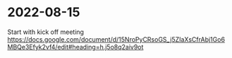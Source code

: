 # 2022-08-15
Start with kick off meeting
https://docs.google.com/document/d/15NroPyCRsoGS_j5ZIaXsCfrAbj1Go6MBQe3Efyk2vf4/edit#heading=h.j5o8q2aiv9ot
